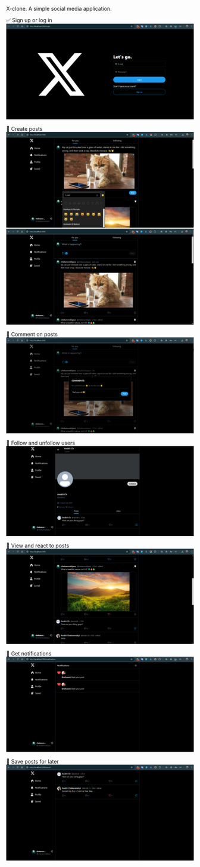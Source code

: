 X-clone. A simple social media application. 

✅ Sign up or log in
![Login page](./public/login.png)

📝 Create posts
![Create post page](./public/create-post.png)
![New post](./public/new-post.png)

💬 Comment on posts
![Comment](./public/comment.png)

👥 Follow and unfollow users
![Follow user](./public/follow-unfollow.png)

👀 View and react to posts
![React to post](./public/react-to-post.png)

🔔 Get notifications
![Notifications](./public/notifications.png)

📌 Save posts for later
![Saved posts](./public/saved-posts.png)